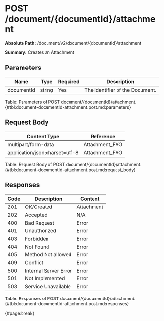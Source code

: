<!--
    ATTENTION: This file was generated via gradle!
               Do NOT manually edit this file! Any such changes will be overwritten!
-->

# POST /document/{documentId}/attachment

**Absolute Path:** /document/v2/document/{documentId}/attachment

**Summary:** Creates an Attachment

## Parameters

| Name | Type | Required | Description |
| ------ | ------ | --- | ------------ |
| documentId | string | Yes | The identifier of the Document. |

Table: Parameters of POST document/{documentId}/attachment. {#tbl:document-documentId-attachment.post.md:parameters}

## Request Body

| Content Type | Reference |
|--------------|-----------|
| multipart/form-data | Attachment_FVO |
| application/json;charset=utf-8 | Attachment_FVO |

Table: Request Body of POST document/{documentId}/attachment. {#tbl:document-documentId-attachment.post.md:request_body}

## Responses

| Code | Description | Content |
|------|-------------|---------|
| 201 | OK/Created | Attachment |
| 202 | Accepted | N/A |
| 400 | Bad Request | Error |
| 401 | Unauthorized | Error |
| 403 | Forbidden | Error |
| 404 | Not Found | Error |
| 405 | Method Not allowed | Error |
| 409 | Conflict | Error |
| 500 | Internal Server Error | Error |
| 501 | Not Implemented | Error |
| 503 | Service Unavailable | Error |

Table: Responses of POST document/{documentId}/attachment. {#tbl:document-documentId-attachment.post.md:responses}

{#page:break}
